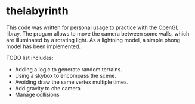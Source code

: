 # thelabyrinth

This code was written for personal usage to practice with the OpenGL libray. The progam allows to move the camera between some walls, which are illuminated by a rotating light. As a lightning model, a simple phong model has been implemented.

TODO list includes:

- Adding a logic to generate random terrains.
- Using a skybox to encompass the scene.
- Avoiding draw the same vertex multiple times.
- Add gravity to che camera
- Manage collisions
